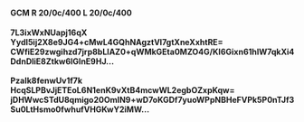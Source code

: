 #### GCM R 20/0c/400 L 20/0c/400
**7L3ixWxNUapj16qX**<br/>**YydI5ij2X8e9JG4+cMwL4GQhNAgztVl7gtXneXxhtRE=**<br/>**CWfiE29zwgihzd7jrp8bLlAZ0+qWMkGEta0MZO4G/KI6Gixn61hlW7qkXi4DdnDliE8Ztkw6lGlnE9HJ...**<br/><br/>
**PzaIk8fenwUv1f7k**<br/>**HcqSLPBvJjETEoL6N1enK9vXtB4mcwWL2egbOZxpKqw=**<br/>**jDHWwcSTdU8qmigo20OmIN9+wD7oKGDf7yuoWPpNBHeFVPk5P0nTJf3Su0LtHsmo0fwhufVHGKwY2iMW...**